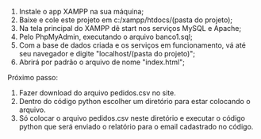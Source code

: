 1. Instale o app XAMPP na sua máquina;
2. Baixe e cole este projeto em c:/xampp/htdocs/(pasta do projeto);
3. Na tela principal do XAMPP dê start nos serviços MySQL e Apache;
4. Pelo PhpMyAdmin, executando o arquivo banco1.sql;
5. Com a base de dados criada e os serviços em funcionamento, vá até seu navegador e digite "localhost/(pasta do projeto)";
6. Abrirá por padrão o arquivo de nome "index.html";

Próximo passo:
1. Fazer download do arquivo pedidos.csv no site.
2. Dentro do código python escolher um diretório para estar colocando o arquivo.
3. Só colocar o arquivo pedidos.csv neste diretório e executar o código python que será enviado o relatório para o email cadastrado no código.
